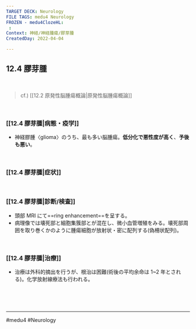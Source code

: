 ```yaml
---
TARGET DECK: Neurology
FILE TAGS: medu4 Neurology
FROZEN - medu4ClozeHL:
 : 
Context: 神経/神経腫瘍/膠芽腫
CreatedDay: 2022-04-04

---
```


## 12.4 膠芽腫

<br>

>cf.) [[12.2 原発性脳腫瘍概論|原発性脳腫瘍概論]]

<br>

### [[12.4 膠芽腫|病態・疫学]]
* 神経膠腫〈glioma〉のうち、最も多い脳腫瘍。**低分化で悪性度が高く**、**予後も悪い**。

<br>

### [[12.4 膠芽腫|症状]]


<br>

### [[12.4 膠芽腫|診断/検査]]
* 頭部 MRI にて==ring enhancement==を呈する。
* 病理像では壊死部と細胞集簇部とが混在し、微小血管増殖をみる。壊死部周囲を取り巻くかのように腫瘍細胞が放射状・密に配列する(偽柵状配列)。
<!--ID: 1649070299926-->


<br>

### [[12.4 膠芽腫|治療]]
* 治療は外科的摘出を行うが、根治は困難(術後の平均余命は 1~2 年とされる)。化学放射線療法も行われる。

<br><br><br>

---
#medu4 #Neurology 